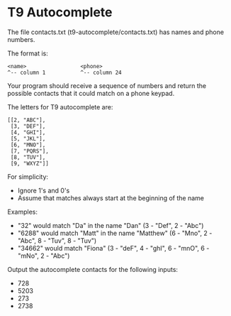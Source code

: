T9 Autocomplete
===============

The file contacts.txt (t9-autocomplete/contacts.txt)
has names and phone numbers.

The format is:

```
<name>                 <phone>
^-- column 1           ^-- column 24
```

Your program should receive a sequence of numbers and return the possible
contacts that it could match on a phone keypad.

The letters for T9 autocomplete are:

```
[[2, "ABC"],
 [3, "DEF"],
 [4, "GHI"],
 [5, "JKL"],
 [6, "MNO"],
 [7, "PQRS"],
 [8, "TUV"],
 [9, "WXYZ"]]
```

For simplicity:
- Ignore 1's and 0's
- Assume that matches always start at the beginning of the name

Examples:

- "32" would match "Da" in the name "Dan"
  (3 - "Def", 2 - "Abc")
- "6288" would match "Matt" in the name "Matthew"
  (6 - "Mno", 2 - "Abc", 8 - "Tuv", 8 - "Tuv")
- "34662" would match "Fiona"
  (3 - "deF", 4 - "ghI", 6 - "mnO", 6 - "mNo", 2 - "Abc")

Output the autocomplete contacts for the following inputs:

- 728
- 5203
- 273
- 2738

